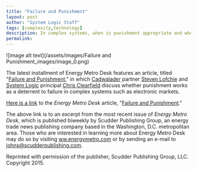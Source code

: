 ```yaml
---
title: "Failure and Punishment"
layout: post
author: "System Logic Staff" 
tags: [complexity,technology] 
description: In complex systems, when is punishment appropriate and when does it make things worse?
permalink: 
---
```


![image alt text](/assets/images/Failure and Punishment_images/image_0.png)

The latest installment of Energy Metro Desk features an article, titled "[Failure and Punishment,](https://s3.amazonaws.com/content.system-logic.com/Failure-and-punish-MetroDesk012315.pdf)" in which [Cadwalader](http://www.cadwalader.com/) partner [Steven Lofchie](http://www.cadwalader.com/professionals/steven-lofchie) and [System Logic](http://www.system-logic.com/) principal [Chris Clearfield](http://www.system-logic.com/team) discuss whether punishment works as a deterrent to failure in complex systems such as electronic markets.

[Here is a link](https://s3.amazonaws.com/content.system-logic.com/Failure-and-punish-MetroDesk012315.pdf) to the *Energy Metro Desk* article, "[Failure and Punishment](https://s3.amazonaws.com/content.system-logic.com/Failure-and-punish-MetroDesk012315.pdf)."

The above link is to an excerpt from the most recent issue of *Energy Metro Desk*, which is published biweekly by Scudder Publishing Group, an energy trade news publishing company based in the Washington, D.C. metropolitan area. Those who are interested in learning more about Energy Metro Desk may do so by visiting [ww.energymetro.com](http://www.energymetro.com/) or by sending an e-mail to [johns@scudderpublishing.com](mailto:johns@scudderpublishing.com). 

Reprinted with permission of the publisher, Scudder Publishing Group, LLC. Copyright 2015.

